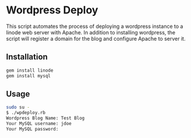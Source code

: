 # Wordpress Deploy
This script automates the process of deploying a wordpress instance to a linode web server with Apache. In addition to installing wordpress, the script will register a domain for the blog and configure Apache to server it.

## Installation
```bash
gem install linode
gem install mysql
```

## Usage
```bash
sudo su -
$ ./wpdeploy.rb
Wordpress Blog Name: Test Blog
Your MySQL username: jdoe
Your MySQL password:
```

